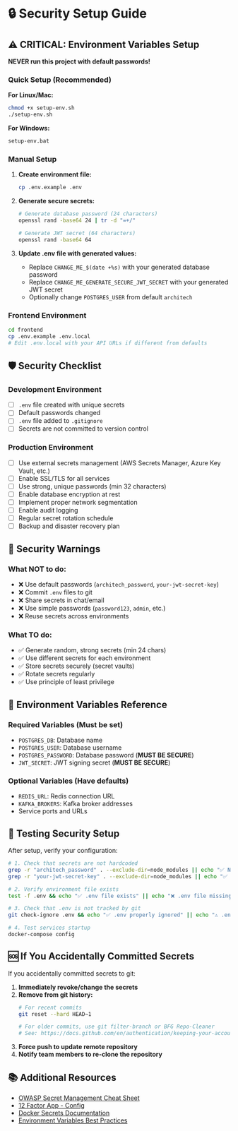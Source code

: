 # 🔒 Security Setup Guide

## ⚠️ CRITICAL: Environment Variables Setup

**NEVER run this project with default passwords!**

### Quick Setup (Recommended)

**For Linux/Mac:**
```bash
chmod +x setup-env.sh
./setup-env.sh
```

**For Windows:**
```cmd
setup-env.bat
```

### Manual Setup

1. **Create environment file:**
   ```bash
   cp .env.example .env
   ```

2. **Generate secure secrets:**
   ```bash
   # Generate database password (24 characters)
   openssl rand -base64 24 | tr -d "=+/"
   
   # Generate JWT secret (64 characters)
   openssl rand -base64 64
   ```

3. **Update .env file with generated values:**
   - Replace `CHANGE_ME_$(date +%s)` with your generated database password
   - Replace `CHANGE_ME_GENERATE_SECURE_JWT_SECRET` with your generated JWT secret
   - Optionally change `POSTGRES_USER` from default `architech`

### Frontend Environment

```bash
cd frontend
cp .env.example .env.local
# Edit .env.local with your API URLs if different from defaults
```

## 🛡️ Security Checklist

### Development Environment
- [ ] `.env` file created with unique secrets
- [ ] Default passwords changed
- [ ] `.env` file added to `.gitignore`
- [ ] Secrets are not committed to version control

### Production Environment
- [ ] Use external secrets management (AWS Secrets Manager, Azure Key Vault, etc.)
- [ ] Enable SSL/TLS for all services
- [ ] Use strong, unique passwords (min 32 characters)
- [ ] Enable database encryption at rest
- [ ] Implement proper network segmentation
- [ ] Enable audit logging
- [ ] Regular secret rotation schedule
- [ ] Backup and disaster recovery plan

## 🚨 Security Warnings

### What NOT to do:
- ❌ Use default passwords (`architech_password`, `your-jwt-secret-key`)
- ❌ Commit `.env` files to git
- ❌ Share secrets in chat/email
- ❌ Use simple passwords (`password123`, `admin`, etc.)
- ❌ Reuse secrets across environments

### What TO do:
- ✅ Generate random, strong secrets (min 24 chars)
- ✅ Use different secrets for each environment
- ✅ Store secrets securely (secret vaults)
- ✅ Rotate secrets regularly
- ✅ Use principle of least privilege

## 🔧 Environment Variables Reference

### Required Variables (Must be set)
- `POSTGRES_DB`: Database name
- `POSTGRES_USER`: Database username  
- `POSTGRES_PASSWORD`: Database password (**MUST BE SECURE**)
- `JWT_SECRET`: JWT signing secret (**MUST BE SECURE**)

### Optional Variables (Have defaults)
- `REDIS_URL`: Redis connection URL
- `KAFKA_BROKERS`: Kafka broker addresses
- Service ports and URLs

## 🧪 Testing Security Setup

After setup, verify your configuration:

```bash
# 1. Check that secrets are not hardcoded
grep -r "architech_password" . --exclude-dir=node_modules || echo "✅ No hardcoded passwords found"
grep -r "your-jwt-secret-key" . --exclude-dir=node_modules || echo "✅ No hardcoded JWT secrets found"

# 2. Verify environment file exists
test -f .env && echo "✅ .env file exists" || echo "❌ .env file missing"

# 3. Check that .env is not tracked by git
git check-ignore .env && echo "✅ .env properly ignored" || echo "⚠️ .env might be tracked"

# 4. Test services startup
docker-compose config
```

## 🆘 If You Accidentally Committed Secrets

If you accidentally committed secrets to git:

1. **Immediately revoke/change the secrets**
2. **Remove from git history:**
   ```bash
   # For recent commits
   git reset --hard HEAD~1
   
   # For older commits, use git filter-branch or BFG Repo-Cleaner
   # See: https://docs.github.com/en/authentication/keeping-your-account-and-data-secure/removing-sensitive-data-from-a-repository
   ```
3. **Force push to update remote repository**
4. **Notify team members to re-clone the repository**

## 📚 Additional Resources

- [OWASP Secret Management Cheat Sheet](https://cheatsheetseries.owasp.org/cheatsheets/Secrets_Management_Cheat_Sheet.html)
- [12 Factor App - Config](https://12factor.net/config)
- [Docker Secrets Documentation](https://docs.docker.com/engine/swarm/secrets/)
- [Environment Variables Best Practices](https://blog.doppler.com/environment-variables-best-practices)